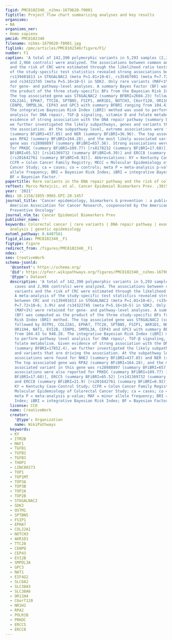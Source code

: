 ```yaml
---
figid: PMC8102340__nihms-1679620-f0001
figtitle: Project flow chart summarizing analyses and key results
organisms:
- NA
organisms_ner:
- Homo sapiens
pmcid: PMC8102340
filename: nihms-1679620-f0001.jpg
figlink: /pmc/articles/PMC8102340/figure/F1/
number: F1
caption: 'A total of 142,390 polymorphic variants in 5,293 samples (2,327 CRC cases
  and 2,966 controls) were analyzed. The associations between common and rare variants
  and the risk of CRC were estimated through the likelihood ratio tests. A meta-analysis
  of the study-specific test statistics revealed strong associations between CRC and
  rs139401613 in ST6GALNAC2 (meta P=1.01×10−6), rs35467001 (meta P=7.72×10−6; 3.9%)
  and rs34322745 (meta P=5.16×10−5) in SDK2. Only rare variants (MAF<1%) were retained
  for gene- and pathway-level analyses. A summary Bayes Factor (BF) was computed as
  the product of the three study-specific BFs from the Bayesian Risk Index (BRI) method.
  The top associated gene was ST6GALNAC2 (summary BFBRI=2604.23) followed by OSTM1,
  COL22A1, EPHA7, TTC28, SPTBN5, FSIP1, AKR1D1, NOTCH3, C6orf120, OR11H4, NAT1, EVI2B,
  CENPQ, SMPDL3A, CEP43 and GPC3 with summary BFBRI ranging from 104.43 to 948.28.
  The integrative Bayesian Risk Index (iBRI) method was used to perform pathway level
  analysis for DNA repair, TGF-β signaling, vitamin D and folate metabolism. Given
  evidence of strong association with the DNA repair pathway (summary BFBRI=17852.4),
  we further investigated the likely subpathways, genes and variants that are driving
  the association. At the subpathway level, extreme associations were found for NHEJ
  (summary BFiBRI=437.85) and NER (summary BFiBRI=36.96). The top associated gene
  was RPA2 (summary BFiBRI=164.28), and the most likely associated variant in this
  gene was rs28988897 (summary BFiBRI=657.56). Strong associations were also reported
  for PRKDC (summary BFiBRI=109.77) [rs8178232 (summary BFiBRI=17.68)], ERCC5 (summary
  BFiBRI=65.52) [rs141369732 (summary BFiBRI=6.39)] and ERCC8 (summary BFiBRI=21.9)
  [rs201642761 (summary BFiBRI=0.92)]. Abbreviations: KY = Kentucky Case-Control Study;
  CCFR = Colon Cancer Family Registry; MECC = Molecular Epidemiology of Colorectal
  Cancer Study; ca = cases; co = controls; meta P = meta-analysis p-value; MAF = minor
  allele frequency; BRI = Bayesian Risk Index; iBRI = integrative Bayesian Risk Index;
  BF = Bayesian Factor.'
papertitle: Rare variants in the DNA repair pathway and the risk of colorectal cancer.
reftext: Marco Matejcic, et al. Cancer Epidemiol Biomarkers Prev. ;30(5):895-903.
year: '2021'
doi: 10.1158/1055-9965.EPI-20-1457
journal_title: 'Cancer epidemiology, biomarkers & prevention : a publication of the
  American Association for Cancer Research, cosponsored by the American Society of
  Preventive Oncology'
journal_nlm_ta: Cancer Epidemiol Biomarkers Prev
publisher_name: ''
keywords: Colorectal cancer | rare variants | DNA repair pathway | exome-wide association
  analysis | genetic epidemiology
automl_pathway: 0.6407561
figid_alias: PMC8102340__F1
figtype: Figure
redirect_from: /figures/PMC8102340__F1
ndex: ''
seo: CreativeWork
schema-jsonld:
  '@context': https://schema.org/
  '@id': https://pfocr.wikipathways.org/figures/PMC8102340__nihms-1679620-f0001.html
  '@type': Dataset
  description: 'A total of 142,390 polymorphic variants in 5,293 samples (2,327 CRC
    cases and 2,966 controls) were analyzed. The associations between common and rare
    variants and the risk of CRC were estimated through the likelihood ratio tests.
    A meta-analysis of the study-specific test statistics revealed strong associations
    between CRC and rs139401613 in ST6GALNAC2 (meta P=1.01×10−6), rs35467001 (meta
    P=7.72×10−6; 3.9%) and rs34322745 (meta P=5.16×10−5) in SDK2. Only rare variants
    (MAF<1%) were retained for gene- and pathway-level analyses. A summary Bayes Factor
    (BF) was computed as the product of the three study-specific BFs from the Bayesian
    Risk Index (BRI) method. The top associated gene was ST6GALNAC2 (summary BFBRI=2604.23)
    followed by OSTM1, COL22A1, EPHA7, TTC28, SPTBN5, FSIP1, AKR1D1, NOTCH3, C6orf120,
    OR11H4, NAT1, EVI2B, CENPQ, SMPDL3A, CEP43 and GPC3 with summary BFBRI ranging
    from 104.43 to 948.28. The integrative Bayesian Risk Index (iBRI) method was used
    to perform pathway level analysis for DNA repair, TGF-β signaling, vitamin D and
    folate metabolism. Given evidence of strong association with the DNA repair pathway
    (summary BFBRI=17852.4), we further investigated the likely subpathways, genes
    and variants that are driving the association. At the subpathway level, extreme
    associations were found for NHEJ (summary BFiBRI=437.85) and NER (summary BFiBRI=36.96).
    The top associated gene was RPA2 (summary BFiBRI=164.28), and the most likely
    associated variant in this gene was rs28988897 (summary BFiBRI=657.56). Strong
    associations were also reported for PRKDC (summary BFiBRI=109.77) [rs8178232 (summary
    BFiBRI=17.68)], ERCC5 (summary BFiBRI=65.52) [rs141369732 (summary BFiBRI=6.39)]
    and ERCC8 (summary BFiBRI=21.9) [rs201642761 (summary BFiBRI=0.92)]. Abbreviations:
    KY = Kentucky Case-Control Study; CCFR = Colon Cancer Family Registry; MECC =
    Molecular Epidemiology of Colorectal Cancer Study; ca = cases; co = controls;
    meta P = meta-analysis p-value; MAF = minor allele frequency; BRI = Bayesian Risk
    Index; iBRI = integrative Bayesian Risk Index; BF = Bayesian Factor.'
  license: CC0
  name: CreativeWork
  creator:
    '@type': Organization
    name: WikiPathways
  keywords:
  - KY
  - ITM2B
  - MAF1
  - TGFB1
  - TGFB2
  - TGFB3
  - THOP1
  - LINC00273
  - TOP1
  - TOP1MT
  - TOP3A
  - TOP3B
  - TOP2A
  - TOP2B
  - ST6GALNAC2
  - SDK2
  - OSTM1
  - SPTBN5
  - FSIP1
  - EPHA7
  - COL22A1
  - NOTCH3
  - AKR1D1
  - TTC28
  - CENPQ
  - CEP43
  - EVI2B
  - SMPDL3A
  - GPC3
  - NAT1
  - EIF4G2
  - SLC6A2
  - SLC38A3
  - SLC38A6
  - OR11H4
  - C6orf120
  - NR1H2
  - RPA2
  - POLR1B
  - PRKDC
  - ERCC5
  - ERCC8
---
```


